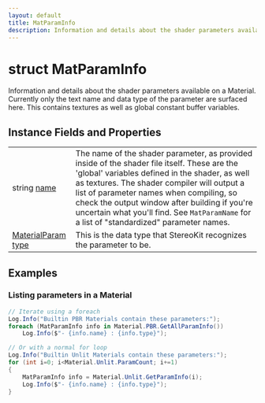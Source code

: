 ```yaml
---
layout: default
title: MatParamInfo
description: Information and details about the shader parameters available on a Material. Currently only the text name and data type of the parameter are surfaced here. This contains textures as well as global constant buffer variables.
---
```

# struct MatParamInfo

Information and details about the shader parameters
available on a Material. Currently only the text name and data type
of the parameter are surfaced here. This contains textures as well as
global constant buffer variables.

## Instance Fields and Properties

|  |  |
|--|--|
|string [name]({{site.url}}/Pages/Reference/MatParamInfo/name.html)|The name of the shader parameter, as provided inside of the shader file itself. These are the 'global' variables defined in the shader, as well as textures. The shader compiler will output a list of parameter names when compiling, so check the output window after building if you're uncertain what you'll find.  See `MatParamName` for a list of "standardized" parameter names.|
|[MaterialParam]({{site.url}}/Pages/Reference/MaterialParam.html) [type]({{site.url}}/Pages/Reference/MatParamInfo/type.html)|This is the data type that StereoKit recognizes the parameter to be.|

## Examples

### Listing parameters in a Material
```csharp
// Iterate using a foreach
Log.Info("Builtin PBR Materials contain these parameters:");
foreach (MatParamInfo info in Material.PBR.GetAllParamInfo())
	Log.Info($"- {info.name} : {info.type}");

// Or with a normal for loop
Log.Info("Builtin Unlit Materials contain these parameters:");
for (int i=0; i<Material.Unlit.ParamCount; i+=1)
{
	MatParamInfo info = Material.Unlit.GetParamInfo(i);
	Log.Info($"- {info.name} : {info.type}");
}
```

